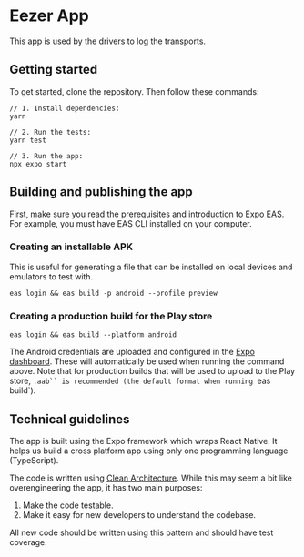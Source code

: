 # Eezer App

This app is used by the drivers to log the transports.

## Getting started

To get started, clone the repository. Then follow these commands:

```
// 1. Install dependencies:
yarn

// 2. Run the tests:
yarn test

// 3. Run the app:
npx expo start
```

## Building and publishing the app

First, make sure you read the prerequisites and introduction to [Expo EAS](https://docs.expo.dev/build/setup/#prerequisites). For example, you must have EAS CLI installed on your computer.

### Creating an installable APK

This is useful for generating a file that can be installed on local devices and emulators to test with.

```
eas login && eas build -p android --profile preview
```

### Creating a production build for the Play store

```
eas login && eas build --platform android
```

The Android credentials are uploaded and configured in the [Expo dashboard](https://expo.dev/accounts/eezer/projects/eezer/credentials). These will automatically be used when running the command above. Note that for production builds that will be used to upload to the Play store, ` .aab`` is recommended (the default format when running  `eas build`).

## Technical guidelines

The app is built using the Expo framework which wraps React Native. It helps us build a cross platform app using only one programming language (TypeScript).

The code is written using [Clean Architecture](https://betterprogramming.pub/the-ultimate-clean-architecture-template-for-typescript-projects-e53936269bb9). While this may seem a bit like overengineering the app, it has two main purposes:

1. Make the code testable.
2. Make it easy for new developers to understand the codebase.

All new code should be written using this pattern and should have test coverage.
